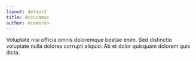 ```yaml
---
layout: default
title: Accusamus
author: mcameron
---
```


Voluptate nisi officia omnis doloremque beatae enim. Sed distinctio voluptate nulla dolores corrupti aliquid. Ab et dolor quisquam dolorem quis dicta.
